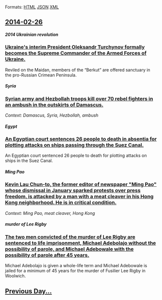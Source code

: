 
Formats: [HTML](2014/02/26/index.html)  [JSON](2014/02/26/index.json)  [XML](2014/02/26/index.xml)  

## [2014-02-26](/news/2014/02/26/index.md)

##### 2014 Ukrainian revolution
### [Ukraine's interim President Oleksandr Turchynov formally becomes the Supreme Commander of the Armed Forces of Ukraine. ](/news/2014/02/26/ukraine-s-interim-president-oleksandr-turchynov-formally-becomes-the-supreme-commander-of-the-armed-forces-of-ukraine.md)
Reviled on the Maidan, members of the &ldquo;Berkut&rdquo; are offered sanctuary in the pro-Russian Crimean Peninsula.

##### Syria
### [Syrian army and Hezbollah troops kill over 70 rebel fighters in an ambush in the outskirts of Damascus. ](/news/2014/02/26/syrian-army-and-hezbollah-troops-kill-over-70-rebel-fighters-in-an-ambush-in-the-outskirts-of-damascus.md)
_Context: Damascus, Syria, Hezbollah, ambush_

##### Egypt
### [An Egyptian court sentences 26 people to death in absentia for plotting attacks on ships passing through the Suez Canal. ](/news/2014/02/26/an-egyptian-court-sentences-26-people-to-death-in-absentia-for-plotting-attacks-on-ships-passing-through-the-suez-canal.md)
An Egyptian court sentenced 26 people to death for plotting attacks on ships in the Suez Canal.

##### Ming Pao
### [Kevin Lau Chun-to, the former editor of newspaper "Ming Pao" whose dismissal in January sparked protests over press freedom, is attacked by a man with a meat cleaver in his Hong Kong neighborhood. He is in critical condition. ](/news/2014/02/26/kevin-lau-chun-to-the-former-editor-of-newspaper-ming-pao-whose-dismissal-in-january-sparked-protests-over-press-freedom-is-attacked-by.md)
_Context: Ming Pao, meat cleaver, Hong Kong_

##### murder of Lee Rigby
### [The two men convicted of the murder of Lee Rigby are sentenced to life imprisonment, Michael Adebolajo without the possibility of parole, and Michael Adebowale with the possibility of parole after 45 years. ](/news/2014/02/26/the-two-men-convicted-of-the-murder-of-lee-rigby-are-sentenced-to-life-imprisonment-michael-adebolajo-without-the-possibility-of-parole-an.md)
Michael Adebolajo is given a whole-life term and Michael Adebowale is jailed for a minimum of 45 years for the murder of Fusilier Lee Rigby in Woolwich.

## [Previous Day...](/news/2014/02/25/index.md)

